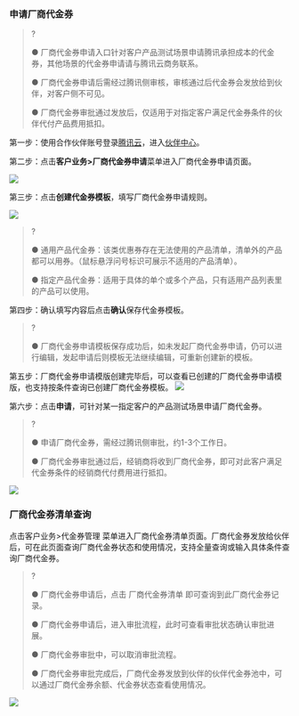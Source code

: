 ### 申请厂商代金券
>?
>
>
>
>● 厂商代金券申请入口针对客户产品测试场景申请腾讯承担成本的代金券，其他场景的代金券申请请与腾讯云商务联系。
>
>● 厂商代金券申请后需经过腾讯侧审核，审核通过后代金券会发放给到伙伴，对客户侧不可见。
>
>● 厂商代金券审批通过发放后，仅适用于对指定客户满足代金券条件的伙伴代付产品费用抵扣。

第一步：使用合作伙伴账号登录[腾讯云](https://www.tencentcloud.com/login)，进入[伙伴中心](https://console.tencentcloud.com/partners)。

第二步：点击**客户业务>厂商代金券申请**菜单进入厂商代金券申请页面。

![](https://staticintl.cloudcachetci.com/yehe/backend-news/MNEy507_1.png)

第三步：点击**创建代金券模板**，填写厂商代金券申请规则。

![](https://staticintl.cloudcachetci.com/yehe/backend-news/U97U328_123.png)

>?
>
>● 通用产品代金券：该类优惠券存在无法使用的产品清单，清单外的产品都可以用券。（鼠标悬浮问号标识可展示不适用的产品清单）。
>
>● 指定产品代金券：适用于具体的单个或多个产品，只有适用产品列表里的产品可以使用。



第四步：确认填写内容后点击**确认**保存代金券模板。



>?
>
>● 厂商代金券申请模板保存成功后，如未发起厂商代金券申请，仍可以进行编辑，发起申请后则模板无法继续编辑，可重新创建新的模板。

第五步：厂商代金券申请模版创建完毕后，可以查看已创建的厂商代金券申请模版，也支持按条件查询已创建厂商代金券模板。
![](https://staticintl.cloudcachetci.com/yehe/backend-news/mQHh793_2.png)

第六步：点击**申请**，可针对某一指定客户的产品测试场景申请厂商代金券。



>?
>
>● 申请厂商代金券，需经过腾讯侧审批，约1-3个工作日。
>
>● 厂商代金券审批通过后，经销商将收到厂商代金券，即可对此客户满足代金券条件的经销商代付费用进行抵扣。

![](https://staticintl.cloudcachetci.com/yehe/backend-news/8wjX293_3.png)

### 厂商代金券清单查询

点击客户业务>代金券管理 菜单进入厂商代金券清单页面。厂商代金券发放给伙伴后，可在此页面查询厂商代金券状态和使用情况，支持全量查询或输入具体条件查询厂商代金券。
>?
>
>● 厂商代金券申请后，点击 厂商代金券清单 即可查询到此厂商代金券记录。
>
>● 厂商代金券申请后，进入审批流程，此时可查看审批状态确认审批进展。
>
>● 厂商代金券审批中，可以取消审批流程。
>
>● 厂商代金券审批完成后，厂商代金券发放到伙伴的伙伴代金券池中，可以通过厂商代金券余额、代金券状态查看使用情况。

![](https://staticintl.cloudcachetci.com/yehe/backend-news/NB34145_4.png)
